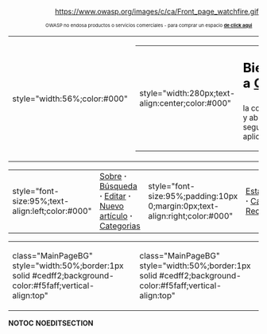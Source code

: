 <div align="right">

[<https://www.owasp.org/images/c/ca/Front_page_watchfire.gif>](http://www.watchfire.com/)

</div>

<div style="font-size:7pt;text-align:right">

OWASP no endosa productos o servicios comerciales - para comprar un
espacio <b>[de click
aqui](http://www.owasp.org/index.php/Advertising)</b>     

</div>

<table>
<tbody>
<tr class="odd">
<td><p>style="width:56%;color:#000"</p></td>
<td><table>
<tbody>
<tr class="odd">
<td><p>style="width:280px;text-align:center;color:#000"</p></td>
<td><div style="font-size:162%;border:none;margin: 0;color:#000">
<p><strong>Bienvenido a <a href="About_The_Open_Web_Application_Security_Project" title="wikilink">OWASP</a></strong></p>
</div>
<div style="top:+0.2em;font-size: 95%">
<p>la comunidad libre y abierta de seguridad en aplicaciones</p>
</div></td>
</tr>
</tbody>
</table></td>
<td><p>style="width:14%;font-size:95%;color:#000"</p></td>
<td><ul>
<li><a href="OWASP_Guide_Project" title="wikilink">Guía</a></li>
<li><a href="OWASP_Top_Ten_Project" title="wikilink">Las 10 mayores</a></li>
<li><a href="OWASP_WebGoat_Project" title="wikilink">WebGoat</a></li>
</ul></td>
<td><p>style="width:14%;font-size:95%"</p></td>
<td><ul>
<li><a href="OWASP_CLASP_Project" title="wikilink">CLASP</a></li>
<li><a href="OWASP_WebScarab_Project" title="wikilink">WebScarab</a></li>
<li><a href="OWASP_Legal_Project" title="wikilink">Contratación</a></li>
</ul></td>
<td><p>style="width:14%;font-size:95%"</p></td>
<td><ul>
<li><a href="OWASP_Testing_Project" title="wikilink">Pruebas</a></li>
<li><a href="OWASP_Code_Review_Project" title="wikilink">Revisión de Código</a></li>
<li><strong><a href="Special:Allpages" title="wikilink">Mas...</a></strong></li>
</ul></td>
</tr>
</tbody>
</table>

|                                                   |                                                                                                                                                                                                                                                            |                                                                              |                                                                                                                                                          |
| ------------------------------------------------- | ---------------------------------------------------------------------------------------------------------------------------------------------------------------------------------------------------------------------------------------------------------- | ---------------------------------------------------------------------------- | -------------------------------------------------------------------------------------------------------------------------------------------------------- |
| style="font-size:95%;text-align:left;color:\#000" | [Sobre](About_The_Open_Web_Application_Security_Project "wikilink") **·** [Búsqueda](Searching "wikilink") **·** [Editar](Tutorial "wikilink") **·** [Nuevo artículo](How_to_add_a_new_article "wikilink") **·** [Categorias](OWASP_Categories "wikilink") | style="font-size:95%;padding:10px 0;margin:0px;text-align:right;color:\#000" | [Estadísticas](Special:Statistics "wikilink") **·** [Cambios Recientes](http://www.owasp.org/index.php?title=Special:Recentchanges&limit=100&hidebots=0) |

<table>
<tbody>
<tr class="odd">
<td><p>class="MainPageBG" style="width:50%;border:1px solid #cedff2;background-color:#f5faff;vertical-align:top"</p></td>
<td></td>
<td><p>class="MainPageBG" style="width:50%;border:1px solid #cedff2;background-color:#f5faff;vertical-align:top"</p></td>
<td></td>
</tr>
</tbody>
</table>

__NOTOC__ __NOEDITSECTION__